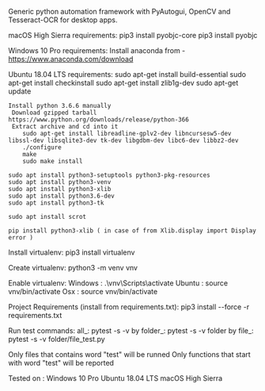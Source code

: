 Generic python automation framework with PyAutogui, OpenCV and Tesseract-OCR for desktop apps.

macOS High Sierra requirements:
    pip3 install pyobjc-core
    pip3 install pyobjc

Windows 10 Pro requirements:
    Install anaconda from - https://www.anaconda.com/download

Ubuntu 18.04 LTS requirements:
    sudo apt-get install build-essential
    sudo apt-get install checkinstall
    sudo apt-get install zlib1g-dev
    sudo apt-get update

    Install python 3.6.6 manually
     Download gzipped tarball https://www.python.org/downloads/release/python-366
     Extract archive and cd into it
        sudo apt-get install libreadline-gplv2-dev libncursesw5-dev libssl-dev libsqlite3-dev tk-dev libgdbm-dev libc6-dev libbz2-dev
        ./configure
        make
        sudo make install

    sudo apt install python3-setuptools python3-pkg-resources
    sudo apt install python3-venv
    sudo apt install python3-xlib
    sudo apt install python3.6-dev
    sudo apt install python3-tk

    sudo apt install scrot

    pip install python3-xlib ( in case of from Xlib.display import Display error )

Install virtualenv:
    pip3 install virtualenv

Create virtualenv:
    python3 -m venv vnv

Enable virtualenv:
    Windows : .\vnv\Scripts\activate
    Ubuntu : source vnv/bin/activate
    Osx : source vnv/bin/activate

Project Requirements (install from requirements.txt):
    pip3 install --force -r requirements.txt

Run test commands:
    all_: pytest -s -v
    by folder_: pytest -s -v folder
    by file_: pytest -s -v folder/file_test.py

Only files that contains word "test" will be runned
Only functions that start with word "test" will be reported

Tested on :
    Windows 10 Pro
    Ubuntu 18.04 LTS
    macOS High Sierra